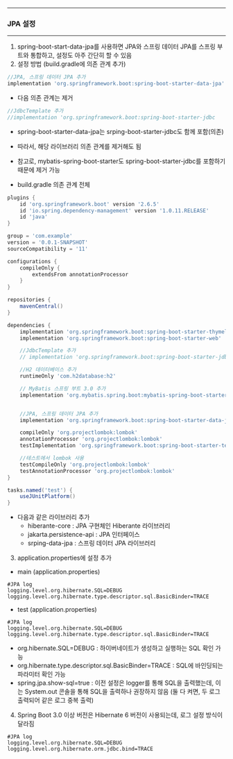 -----
### JPA 설정
-----
1. spring-boot-start-data-jpa를 사용하면 JPA와 스프링 데이터 JPA를 스프링 부트와 통합하고, 설정도 아주 간단히 할 수 있음
2. 설정 방법 (build.gradle에 의존 관계 추가)
```gradle
//JPA, 스프링 데이터 JPA 추가
implementation 'org.springframework.boot:spring-boot-starter-data-jpa'
```
  - 다음 의존 관계는 제거
```gradle
//JdbcTemplate 추가
//implementation 'org.springframework.boot:spring-boot-starter-jdbc
```
  - spring-boot-starter-data-jpa는 srping-boot-starter-jdbc도 함께 포함(의존)
  - 따라서, 해당 라이브러리 의존 관계를 제거해도 됨
  - 참고로, mybatis-spring-boot-starter도 spring-boot-starter-jdbc를 포함하기 때문에 제거 가능

  - build.gradle 의존 관계 전체
```gradle
plugins {
	id 'org.springframework.boot' version '2.6.5'
	id 'io.spring.dependency-management' version '1.0.11.RELEASE'
	id 'java'
}

group = 'com.example'
version = '0.0.1-SNAPSHOT'
sourceCompatibility = '11'

configurations {
	compileOnly {
		extendsFrom annotationProcessor
	}
}

repositories {
	mavenCentral()
}

dependencies {
	implementation 'org.springframework.boot:spring-boot-starter-thymeleaf'
	implementation 'org.springframework.boot:spring-boot-starter-web'

	//JdbcTemplate 추가
	// implementation 'org.springframework.boot:spring-boot-starter-jdbc'

	//H2 데이터베이스 추가
	runtimeOnly 'com.h2database:h2'

	// MyBatis 스프링 부트 3.0 추가
	implementation 'org.mybatis.spring.boot:mybatis-spring-boot-starter:2.3.1'


	//JPA, 스프링 데이터 JPA 추가
	implementation 'org.springframework.boot:spring-boot-starter-data-jpa'

	compileOnly 'org.projectlombok:lombok'
	annotationProcessor 'org.projectlombok:lombok'
	testImplementation 'org.springframework.boot:spring-boot-starter-test'

	//테스트에서 lombok 사용
	testCompileOnly 'org.projectlombok:lombok'
	testAnnotationProcessor 'org.projectlombok:lombok'
}

tasks.named('test') {
	useJUnitPlatform()
}
```

  - 다음과 같은 라이브러리 추가
    + hiberante-core : JPA 구현체인 Hiberante 라이브러리
    + jakarta.persistence-api : JPA 인터페이스
    + srping-data-jpa : 스프링 데이터 JPA 라이브러리

3. application.properties에 설정 추가
  - main (application.properties)
```properties
#JPA log
logging.level.org.hibernate.SQL=DEBUG
logging.level.org.hibernate.type.descriptor.sql.BasicBinder=TRACE
```
  - test (application.properties)
```properties
#JPA log
logging.level.org.hibernate.SQL=DEBUG
logging.level.org.hibernate.type.descriptor.sql.BasicBinder=TRACE
```

  - org.hibernate.SQL=DEBUG : 하이버네이트가 생성하고 실행하는 SQL 확인 가능
  - org.hibernate.type.descriptor.sql.BasicBinder=TRACE : SQL에 바인딩되는 파라미터 확인 가능
  - spring.jpa.show-sql=true : 이전 설정은 logger를 통해 SQL을 출력했는데, 이는 System.out 콘솔을 통해 SQL을 출력하나 권장하지 않음 (둘 다 켜면, 두 로그 출력되어 같은 로그 중복 출력)

4. Spring Boot 3.0 이상 버전은 Hibernate 6 버전이 사용되는데, 로그 설정 방식이 달라짐
```prperties
#JPA log
logging.level.org.hibernate.SQL=DEBUG
logging.level.org.hibernate.orm.jdbc.bind=TRACE
```
